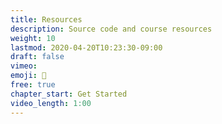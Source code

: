 ```yaml
---
title: Resources
description: Source code and course resources
weight: 10
lastmod: 2020-04-20T10:23:30-09:00
draft: false
vimeo: 
emoji: 📜
free: true
chapter_start: Get Started
video_length: 1:00
---
```

